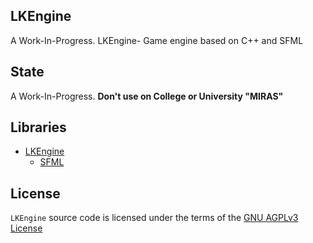 ## LKEngine

A Work-In-Progress. LKEngine- Game engine based on C++ and SFML

## State

A Work-In-Progress. **Don't use on College or University "MIRAS"**

## Libraries
* [LKEngine](https://github.com/lakomoor/lkengine)
  * [SFML](https://github.com/LakoMoor/SFML)

## License

`LKEngine` source code is licensed under the terms of the [GNU AGPLv3 License](https://github.com/lakomoor/lkengine/license)

